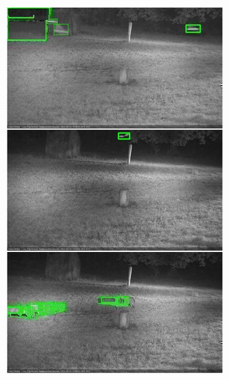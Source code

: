 ![20200924-183535-184536](in2/20200924/20200924-183535-184536_0_.jpg)
![20200924-192623-193626](in2/20200924/20200924-192623-193626_0_.jpg)
![20200924-204746-205746](in2/20200924/20200924-204746-205746_0_.jpg)
